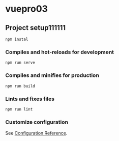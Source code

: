 # vuepro03

## Project setup111111
```
npm instal
```

### Compiles and hot-reloads for development
```
npm run serve
```

### Compiles and minifies for production
```
npm run build
```

### Lints and fixes files
```
npm run lint     
```

### Customize configuration
See [Configuration Reference](https://cli.vuejs.org/config/).

